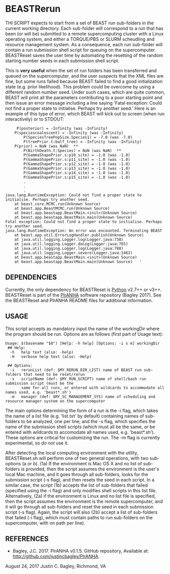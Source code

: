# BEASTRerun

THI SCRIPT expects to start from a set of BEAST run sub-folders in the current working directory. Each sub-folder will correspond to a run that has been (or will be) submitted to a remote supercomputing cluster with a Linux operating system, and either a TORQUE/PBS or SLURM scheudling and resource management system. As a consequence, each run sub-folder will contain a run submission shell script for queuing on the supercomputer. BEASTReset saves the user time by automating the resetting of the random starting number seeds in each submission shell script. 

This is **very useful** when the set of run folders has been transferred and queued on the supercomputer, and the user suspects that the XML files are fine, but some runs failed because BEAST failed to find a good initialization state (e.g. prior likelihood). This problem could be overcome by using a different random number seed. Under such cases, which are quite common, BEAST will print all the parameters contributing to a poor starting point and then issue an error message including a line saying 'Fatal exception: Could not find a proper state to initialise. Perhaps try another seed.' Here is an example of this type of error, which BEAST will kick out to screen (when run interactively) or to STDOUT:
 
```
     P(posterior) = -Infinity (was -Infinity)
	P(speciescoalescent) = -Infinity (was -Infinity)
		P(SpeciesTreePopSize.Species1) = -7.0 (was -7.0)
		P(treePrior.t:balf_tree) = -Infinity (was -Infinity)
	P(prior) = NaN (was NaN)  **
		P(BirthDeath.t:Species) = NaN (was NaN)  **
		P(GammaShapePrior.s:p10_site) = -1.0 (was -1.0)
		P(GammaShapePrior.s:p11_site) = -1.0 (was -1.0)
		P(GammaShapePrior.s:p12_site) = -1.0 (was -1.0)
		P(GammaShapePrior.s:p13_site) = -1.0 (was -1.0)
		P(GammaShapePrior.s:p14_site) = -1.0 (was -1.0)
		P(GammaShapePrior.s:p15_site) = -1.0 (was -1.0)
		.
		.
		.
java.lang.RuntimeException: Could not find a proper state to initialise. Perhaps try another seed.
	at beast.core.MCMC.run(Unknown Source)
	at beast.app.BeastMCMC.run(Unknown Source)
	at beast.app.beastapp.BeastMain.<init>(Unknown Source)
	at beast.app.beastapp.BeastMain.main(Unknown Source)
Fatal exception: Could not find a proper state to initialise. Perhaps try another seed.
java.lang.RuntimeException: An error was encounted. Terminating BEAST
	at beast.app.util.ErrorLogHandler.publish(Unknown Source)
	at java.util.logging.Logger.log(Logger.java:738)
	at java.util.logging.Logger.doLog(Logger.java:765)
	at java.util.logging.Logger.log(Logger.java:788)
	at java.util.logging.Logger.severe(Logger.java:1463)
	at beast.app.beastapp.BeastMain.<init>(Unknown Source)
	at beast.app.beastapp.BeastMain.main(Unknown Source)   '
```
 
## DEPENDENCIES

Currently, the only dependency for BEASTReset is [Python](https://www.python.org/downloads/) v2.7++ or v3++. BEASTReset is part of the [PIrANHA](https://github.com/justincbagley/PIrANHA) software repository (Bagley 2017). See the BEASTReset and PIrANHA README files for additional information.

## USAGE

This script accepts as mandatory input the name of the workingDir where the program should be run. Options are as follows (first part of Usage text):

```
Usage: $(basename "$0") [Help: -h help] [Options: -i s m] workingDir 
 ## Help:
  -h   help text (also: -help)
  -H   verbose help text (also: -Help)

 ## Options:
  -i   rerunList (def: $MY_RERUN_DIR_LIST) name of BEAST run sub-folders that need to be reset/rerun
  -s   scriptName (def: $MY_RUN_SCRIPT) name of shell/bash run submission script (must be the
       same for all runs, or entered with wildcards to accommodate all names used, e.g. 'beast*.sh')
  -m   manager (def: $MY_SC_MANAGEMENT_SYS) name of scheduling and resource manager system on the supercomputer

```

The main options determining the form of a run is the -i flag, which takes the name of a list file (e.g. 'list.txt' by default) containing names of sub-folders to be analyzed, one per line; and the -s flag, which specifies the name of the submission shell scripts (which must all be the same, or be entered with wildcards to accomodate all names used, e.g. 'beast*.sh'). These options are critical for customizing the run. The -m flag is currently experimental, so _do not_ use it. 

After detecting the local computing environment with the <uname> utility, BEASTReset.sh will perform one of two general operations, with two sub-options (a or b). (1a) If the environment is Mac OS X and no list of sub-folders is provided, then the script assumes the environment is the user's local Mac machine, and it goes through all sub-folders, looks for the submission script (-s flag), and then resets the seed in each script. In a similar case, the script (1b) accepts the list of sub-folders that failed (specified using the -i flag) and only modifies shell scripts in this list file. Alternatively, (2a) if the environment is Linux and no list file is specified, then the script assumes the environment is the remote supercomputer, and it will go through all sub-folders and reset the seed in each submission script (-s flag). Again, the script will also (2b) accept a list of sub-folders that failed (-i flag), which must contain paths to run sub-folders on the supercomputer, with on path per line). 


## REFERENCES

- Bagley, J.C. 2017. PIrANHA v0.1.5. GitHub repository, Available at: <http://github.com/justincbagley/PIrANHA>.

August 24, 2017
Justin C. Bagley, Richmond, VA
